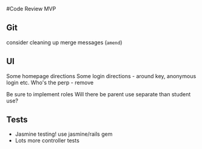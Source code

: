 #Code Review MVP

## Git
consider cleaning up merge messages (`amend`)

## UI
Some homepage directions
Some login directions - around key, anonymous login etc.
Who's the perp - remove

Be sure to implement roles
Will there be parent use separate than student use?


## Tests
* Jasmine testing!  use jasmine/rails gem
* Lots more controller tests
